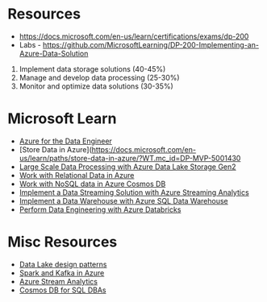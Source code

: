 # Resources

- https://docs.microsoft.com/en-us/learn/certifications/exams/dp-200
- Labs - https://github.com/MicrosoftLearning/DP-200-Implementing-an-Azure-Data-Solution 

1. Implement data storage solutions (40-45%)
2. Manage and develop data processing (25-30%)
3. Monitor and optimize data solutions (30-35%)

# Microsoft Learn 
- [Azure for the Data Engineer](https://docs.microsoft.com/en-us/learn/paths/azure-for-the-data-engineer/?WT.mc_id=DP-MVP-5001430)
- [Store Data in Azure](https://docs.microsoft.com/en-us/learn/paths/store-data-in-azure/?WT.mc_id=DP-MVP-5001430
- [Large Scale Data Processing with Azure Data Lake Storage Gen2](https://docs.microsoft.com/en-us/learn/paths/data-processing-with-azure-adls/?WT.mc_id=DP-MVP-5001430)
- [Work with Relational Data in Azure](https://docs.microsoft.com/en-us/learn/paths/work-with-relational-data-in-azure/?WT.mc_id=DP-MVP-5001430)
- [Work with NoSQL data in Azure Cosmos DB](https://docs.microsoft.com/en-us/learn/paths/work-with-nosql-data-in-azure-cosmos-db/?WT.mc_id=DP-MVP-5001430)
- [Implement a Data Streaming Solution with Azure Streaming Analytics](https://docs.microsoft.com/en-us/learn/paths/implement-data-streaming-with-asa/?WT.mc_id=DP-MVP-5001430)
- [Implement a Data Warehouse with Azure SQL Data Warehouse](https://docs.microsoft.com/en-us/learn/paths/implement-sql-data-warehouse/?WT.mc_id=DP-MVP-5001430)
- [Perform Data Engineering with Azure Databricks](https://docs.microsoft.com/en-us/learn/paths/data-engineering-with-databricks/?WT.mc_id=DP-MVP-5001430)

# Misc Resources
- [Data Lake design patterns](https://sqlbits.com/Sessions/Event18/Data_Lake_Design_Patterns)
- [Spark and Kafka in Azure](https://sqlbits.com/Sessions/Event18/Getting_started_with_real_time_analytics_with_Kafka_and_Spark_in_Microsoft_Azure)
- [Azure Stream Analytics](https://sqlbits.com/Sessions/Event18/Scalable_real_time_insights_with_Azure_Stream_Analytics)
- [Cosmos DB for SQL DBAs](https://sqlbits.com/Sessions/Event18/Select_Stars_A_SQL_DBAs_Introduction_to_Azure_Cosmos_DB)

